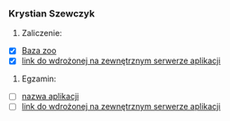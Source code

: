 ### Krystian Szewczyk

1. Zaliczenie:
 - [x] [Baza zoo](https://github.com/kszewczyk1/Projekt-Rails)
 - [x] [link do wdrożonej na zewnętrznym serwerze aplikacji](https://railsproject-kszewczyk1-1.c9users.io/)
1. Egzamin:
 - [ ] [nazwa aplikacji](egzamin)
 - [ ] [link do wdrożonej na zewnętrznym serwerze aplikacji](/)
